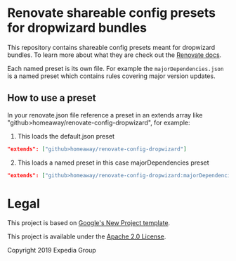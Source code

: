 # Renovate shareable config presets for dropwizard bundles

This repository contains shareable config presets meant for dropwizard bundles. To learn more about what they are check out the [Renovate docs](https://docs.renovatebot.com/config-presets/). 

Each named preset is its own file. For example the `majorDependencies.json` is a named preset which contains rules covering major version updates.

## How to use a preset

In your renovate.json file reference a preset in an extends array like "github>homeaway/renovate-config-dropwizard", for example:

1) This loads the default.json preset

``` json
"extends": ["github>homeaway/renovate-config-dropwizard"]
```

2) This loads a named preset in this case majorDependencies preset

``` json
"extends": ["github>homeaway/renovate-config-dropwizard:majorDependencies"]
```

# Legal
This project is based on [Google's New Project template](https://github.com/google/new-project).

This project is available under the [Apache 2.0 License](http://www.apache.org/licenses/LICENSE-2.0.html).

Copyright 2019 Expedia Group
